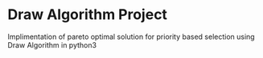 # Draw Algorithm Project
Implimentation of pareto optimal solution for priority based selection using Draw Algorithm in python3
